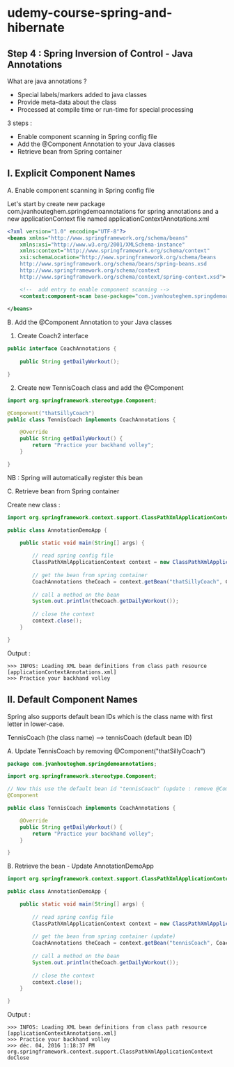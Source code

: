 # udemy-course-spring-and-hibernate

Step 4 : Spring Inversion of Control - Java Annotations
---

What are java annotations ?
- Special labels/markers added to java classes
- Provide meta-data about the class 
- Processed at compile time or run-time for special processing

3 steps :
- Enable component scanning in Spring config file
- Add the @Component Annotation to your Java classes
- Retrieve bean from Spring container

I. Explicit Component Names
---

A. Enable component scanning in Spring config file

Let's start by create new package com.jvanhouteghem.springdemoannotations for spring annotations
and a new applicationContext file named applicationContextAnnotations.xml

```xml
<?xml version="1.0" encoding="UTF-8"?>
<beans xmlns="http://www.springframework.org/schema/beans"
    xmlns:xsi="http://www.w3.org/2001/XMLSchema-instance" 
    xmlns:context="http://www.springframework.org/schema/context"
    xsi:schemaLocation="http://www.springframework.org/schema/beans
    http://www.springframework.org/schema/beans/spring-beans.xsd
    http://www.springframework.org/schema/context
    http://www.springframework.org/schema/context/spring-context.xsd">

	<!--  add entry to enable component scanning -->
  	<context:component-scan base-package="com.jvanhouteghem.springdemoannotations"/>
    
</beans>
```

B. Add the @Component Annotation to your Java classes

1) Create Coach2 interface

```java
public interface CoachAnnotations {
	
	public String getDailyWorkout();

}
```

2) Create new TennisCoach class and add the @Component 

```java
import org.springframework.stereotype.Component;

@Component("thatSillyCoach")
public class TennisCoach implements CoachAnnotations {

	@Override
	public String getDailyWorkout() {
		return "Practice your backhand volley";
	}

}
```

NB : Spring will automatically register this bean

C. Retrieve bean from Spring container

Create new class : 

```java
import org.springframework.context.support.ClassPathXmlApplicationContext;

public class AnnotationDemoApp {

	public static void main(String[] args) {
		
		// read spring config file
		ClassPathXmlApplicationContext context = new ClassPathXmlApplicationContext("applicationContextAnnotations.xml");
		
		// get the bean from spring container
		CoachAnnotations theCoach = context.getBean("thatSillyCoach", CoachAnnotations.class);
		
		// call a method on the bean
		System.out.println(theCoach.getDailyWorkout());
		
		// close the context
		context.close();
	}

}
```

Output : 

```
>>> INFOS: Loading XML bean definitions from class path resource [applicationContextAnnotations.xml]
>>> Practice your backhand volley
```

II. Default Component Names
---

Spring also supports default bean IDs which is the class name with first letter in lower-case.

TennisCoach (the class name) --> tennisCoach (default bean ID)

A. Update TennisCoach by removing @Component("thatSillyCoach")

```java
package com.jvanhouteghem.springdemoannotations;

import org.springframework.stereotype.Component;

// Now this use the default bean id "tennisCoach" (update : remove @Component("thatSillyCoach"))
@Component

public class TennisCoach implements CoachAnnotations {

	@Override
	public String getDailyWorkout() {
		return "Practice your backhand volley";
	}

}
```

B. Retrieve the bean - Update AnnotationDemoApp

```java
import org.springframework.context.support.ClassPathXmlApplicationContext;

public class AnnotationDemoApp {

	public static void main(String[] args) {
		
		// read spring config file
		ClassPathXmlApplicationContext context = new ClassPathXmlApplicationContext("applicationContextAnnotations.xml");
		
		// get the bean from spring container (update)
		CoachAnnotations theCoach = context.getBean("tennisCoach", CoachAnnotations.class);
		
		// call a method on the bean
		System.out.println(theCoach.getDailyWorkout());
		
		// close the context
		context.close();
	}

}
```

Output : 

```
>>> INFOS: Loading XML bean definitions from class path resource [applicationContextAnnotations.xml]
>>> Practice your backhand volley
>>> déc. 04, 2016 1:18:37 PM org.springframework.context.support.ClassPathXmlApplicationContext doClose
```








